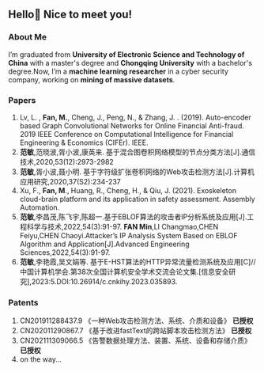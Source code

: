 ## Hello👋 Nice to meet you!

### About Me
I’m graduated from **University of Electronic Science and Technology of China** with a master's degree and **Chongqing University** with a bachelor's degree.Now, I’m a **machine learning researcher** in a cyber security company, working on **mining of massive datasets**.

### Papers
1. Lv, L. , **Fan, M.**,  Cheng, J.,  Peng, N., &  Zhang, J. . (2019). Auto-encoder based Graph Convolutional Networks for Online Financial Anti-fraud. 2019 IEEE Conference on Computational Intelligence for Financial Engineering & Economics (CIFEr). IEEE.
2. **范敏**,范晓波,胥小波,康英来. 基于混合图卷积网络模型的节点分类方法[J].通信技术,2020,53(12):2973-2982
3. **范敏**,胥小波,聂小明. 基于字符级扩张卷积网络的Web攻击检测方法[J].计算机应用研究,2020,37(S2):234-237
4. Xu, F., **Fan, M**.,  Huang, R., Cheng, H., & Qiu, J. (2021). Exoskeleton cloud-brain platform and its application in safety assessment. Assembly Automation.
5. **范敏**,李昌茂,陈飞宇,陈超一.基于EBLOF算法的攻击者IP分析系统及应用[J].工程科学与技术,2022,54(3):91-97. **FAN Min**,LI Changmao,CHEN Feiyu,CHEN Chaoyi.Attacker’s IP Analysis System Based on EBLOF Algorithm and Application[J].Advanced Engineering Sciences,2022,54(3):91-97.
6. **范敏**,李艳霞,吴文娟等. 基于E-HST算法的HTTP异常流量检测系统及应用[C]//中国计算机学会.第38次全国计算机安全学术交流会论文集.[信息安全研究],2023:5.DOI:10.26914/c.cnkihy.2023.035893.

### Patents
1. CN201911288437.9  《一种Web攻击检测方法、系统、介质和设备》  **已授权**
2. CN202011290867.7  《基于改进fastText的跨站脚本攻击检测方法》  **已授权**
3. CN202111309066.5 《告警数据处理方法、装置、系统、设备和存储介质》 **已授权** 
4. on the way...
<!--
**CEfanmin/CEfanmin** is a ✨ _special_ ✨ repository because its `README.md` (this file) appears on your GitHub profile.

Here are some ideas to get you started:

- 🔭 I’m currently working on ...
- 🌱 I’m currently learning ...
- 👯 I’m looking to collaborate on ...
- 🤔 I’m looking for help with ...
- 💬 Ask me about ...
- 📫 How to reach me: ...
- 😄 Pronouns: ...
- ⚡ Fun fact: ...
-->
